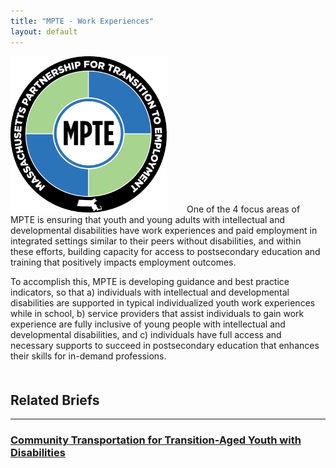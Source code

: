 ```yaml
---
title: "MPTE - Work Experiences"
layout: default
---
```


<p><img src="/img/MPTE_logo.png" alt="MPTE" class="img-fluid float-left" style="max-width:250px; padding-right:2em;" > One of the 4 focus areas of MPTE is ensuring that youth and young adults with intellectual and developmental disabilities have work experiences and paid employment in integrated settings similar to their peers without disabilities, and within these efforts, building capacity for access to postsecondary education and training that positively impacts employment outcomes.</p> 

<p>To accomplish this, MPTE is developing guidance and best practice indicators, so that a) individuals with intellectual and developmental disabilities are supported in typical individualized youth work experiences while in school, b) service providers that assist individuals to gain work experience are fully inclusive of young people with intellectual and developmental disabilities, and c) individuals have full access and necessary supports to succeed in postsecondary education that enhances their skills for in-demand professions.
</p>
<h2 style="clear:both;padding-top:1em;">Related Briefs</h2>
<hr>
<h3><a href="/files/community_transportation_F.pdf">Community Transportation for Transition-Aged Youth with Disabilities</a></h3>
